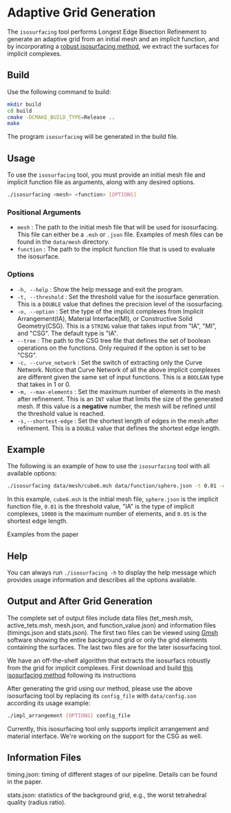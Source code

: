 # Adaptive Grid Generation

The `isosurfacing` tool performs Longest Edge Bisection Refinement to generate an adaptive grid from an initial mesh and an implicit function, and by incorporating a [robust isosurfacing method](https://github.com/duxingyi-charles/Robust-Implicit-Surface-Networks/tree/main), we extract the surfaces for implicit complexes.

## Build

Use the following command to build: 

```bash
mkdir build
cd build
cmake -DCMAKE_BUILD_TYPE=Release ..
make
```
The program `isosurfacing` will be generated in the build file. 


## Usage

To use the `isosurfacing` tool, you must provide an initial mesh file and implicit function file as arguments, along with any desired options.

```bash
./isosurfacing <mesh> <function> [OPTIONS]
```

### Positional Arguments

- `mesh` : The path to the initial mesh file that will be used for isosurfacing. This file can either be a `.msh` or `.json` file. 
Examples of mesh files can be found in the `data/mesh` directory.
- `function` : The path to the implicit function file that is used to evaluate the isosurface.

### Options

- `-h, --help` : Show the help message and exit the program.
- `-t, --threshold` : Set the threshold value for the isosurface generation. This is a `DOUBLE` value that defines the precision level of the isosurfacing.
- `-o, --option` : Set the type of the implicit complexes from Implicit Arrangement(IA), Material Interface(MI), or Constructive Solid Geometry(CSG). This is a `STRING` value that takes input from "IA", "MI", and "CSG". The default type is "IA".
- `--tree` : The path to the CSG tree file that defines the set of boolean operations on the functions. Only required if the option is set to be "CSG".
- `-c, --curve_network` : Set the switch of extracting only the Curve Network. Notice that Curve Network of all the above implicit complexes are different given the same set of input functions. This is a `BOOLEAN` type that takes in 1 or 0.
- `-m, --max-elements` : Set the maximum number of elements in the mesh after refinement. This is an `INT` value that limits the size of the generated mesh. If this value is a **negative** number, the mesh will be refined until the threshold value is reached.
- `-s,--shortest-edge` : Set the shortest length of edges in the mesh after refinement. This is a `DOUBLE` value that defines the shortest edge length.

## Example

The following is an example of how to use the `isosurfacing` tool with all available options:

```bash
./isosurfacing data/mesh/cube6.msh data/function/sphere.json -t 0.01 -o "IA" -m 10000 -s 0.05
```

In this example, `cube6.msh` is the initial mesh file, `sphere.json` is the implicit function file, `0.01` is the threshold value, "IA" is the type of implicit complexes, `10000` is the maximum number of elements, and `0.05` is the shortest edge length.

Examples from the paper
## Help

You can always run `./isosurfacing -h` to display the help message which provides usage information and describes all the options available.

## Output and After Grid Generation

The complete set of output files include data files (tet_mesh.msh, active_tets.msh, mesh.json, and function_value.json) and information files (timings.json and stats.json). The first two files can be viewed using [Gmsh](https://gmsh.info/) software showing the entire background grid or only the grid elements containing the surfaces. The last two files are for the later isosurfacing tool. 

We have an off-the-shelf algorithm that extracts the isosurfacs robustly from the grid for implicit complexes. First download and build [this isosurfacing method](https://github.com/duxingyi-charles/Robust-Implicit-Surface-Networks/tree/main) following its instructions

After generating the grid using our method, please use the above isosurfacing tool by replacing its `config_file` with `data/config.son` according its usage example: 

```bash
./impl_arrangement [OPTIONS] config_file
```

 Currently, this isosurfacing tool only supports implicit arrangement and material interface. We're working on the support for the CSG as well.
 
 ## Information Files
 
timing.json: timing of different stages of our pipeline. Details can be found in the paper.

stats.json: statistics of the background grid, e.g., the worst tetrahedral quality (radius ratio).

